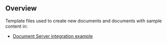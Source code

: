 ## Overview

Template files used to create new documents and documents with sample content in:

- [Document Server integration example](https://github.com/ONLYOFFICE/document-server-integration)
